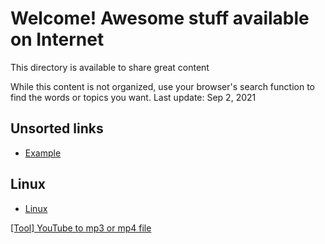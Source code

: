# Welcome! Awesome stuff available on Internet

This directory is available to share great content

While this content is not organized, use your browser's search function to find the words or topics you want.
Last update: Sep 2, 2021

## Unsorted links
- [Example](http://www.example.com)

## Linux
- [Linux](https://www.linux.com)

[\[Tool\] YouTube to mp3 or mp4 file](https://youtube-to-mp3.org/mp3-convert/)
